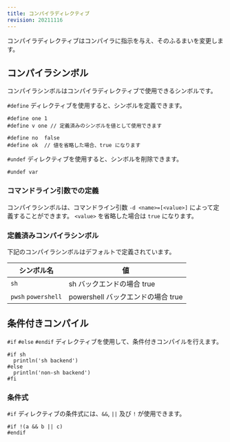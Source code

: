 ```yaml
---
title: コンパイラディレクティブ
revision: 20211116
---
```


コンパイラディレクティブはコンパイラに指示を与え、そのふるまいを変更します。

## コンパイラシンボル

コンパイラシンボルはコンパイラディレクティブで使用できるシンボルです。

`#define` ディレクティブを使用すると、シンボルを定義できます。

```
#define one 1
#define v one // 定義済みのシンボルを値として使用できます

#define no  false
#define ok  // 値を省略した場合、true になります
```

`#undef` ディレクティブを使用すると、シンボルを削除できます。

```
#undef var
```

### コマンドライン引数での定義

コンパイラシンボルは、コマンドライン引数 `-d <name>=[<value>]` によって定義することができます。
`<value>` を省略した場合は `true` になります。

### 定義済みコンパイラシンボル

下記のコンパイラシンボルはデフォルトで定義されています。

| シンボル名         | 値 |
| ------------------ | -- |
|`sh`                | sh バックエンドの場合 true |
|`pwsh` `powershell` | powershell バックエンドの場合 true |

## 条件付きコンパイル

`#if` `#else` `#endif` ディレクティブを使用して、条件付きコンパイルを行えます。

```
#if sh
  println('sh backend')
#else
  println('non-sh backend')
#fi
```

### 条件式

`#if` ディレクティブの条件式には、`&&`, `||` 及び `!` が使用できます。

```
#if !(a && b || c)
#endif
```
